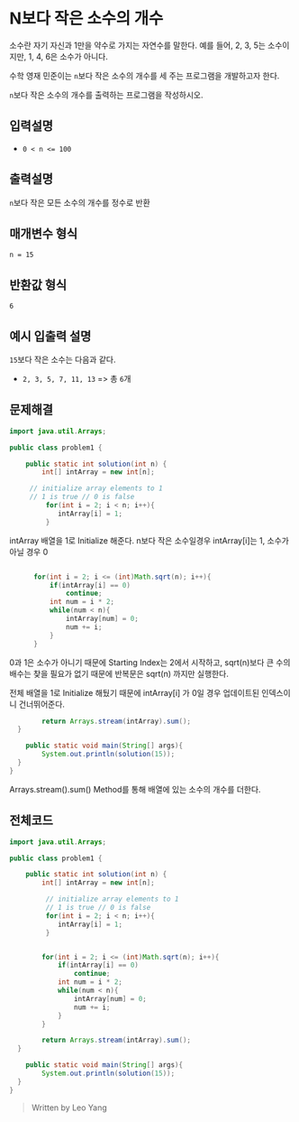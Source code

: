 ﻿# N보다 작은 소수의 개수

소수란 자기 자신과 1만을 약수로 가지는 자연수를 말한다. 예를 들어, 2, 3, 5는 소수이지만, 1, 4, 6은 소수가 아니다.

수학 영재 민준이는  `n`보다 작은 소수의 개수를 세 주는 프로그램을 개발하고자 한다.

`n`보다 작은 소수의 개수를 출력하는 프로그램을 작성하시오.

## 입력설명

-   `0 < n <= 100`

## 출력설명

`n`보다 작은 모든 소수의 개수를 정수로 반환

## 매개변수 형식

`n = 15`

## 반환값 형식

`6`

## 예시 입출력 설명

`15`보다 작은 소수는 다음과 같다.

-   `2, 3, 5, 7, 11, 13`  => 총  `6`개

## 문제해결

```java
import java.util.Arrays;  

public class problem1 {  

    public static int solution(int n) {  
        int[] intArray = new int[n];  

	 // initialize array elements to 1  
	 // 1 is true // 0 is false  
		 for(int i = 2; i < n; i++){  
            intArray[i] = 1;  
		 }  
  ```
  intArray 배열을 1로 Initialize 해준다.
  n보다 작은 소수일경우 intArray[i]는 1, 소수가 아닐 경우 0
  ```java

        for(int i = 2; i <= (int)Math.sqrt(n); i++){  
            if(intArray[i] == 0)  
                continue;  
			int num = i * 2;  
			while(num < n){  
                intArray[num] = 0;  
				num += i;  
			}  
        }  
  ```
0과 1은 소수가 아니기 때문에 Starting Index는 2에서 시작하고,
sqrt(n)보다 큰 수의 배수는 찾을 필요가 없기 때문에 반복문은 sqrt(n) 까지만 실행한다.

전체 배열을 1로 Initialize 해뒀기 때문에 intArray[i] 가 0일 경우 업데이트된 인덱스이니 건너뛰어준다.



```java
        return Arrays.stream(intArray).sum();  
  }  

    public static void main(String[] args){  
        System.out.println(solution(15));  
  }  
}
```
Arrays.stream().sum() Method를 통해 배열에 있는 소수의 개수를 더한다.
## 전체코드
```java
import java.util.Arrays;  

public class problem1 {  

    public static int solution(int n) {  
        int[] intArray = new int[n];  

		 // initialize array elements to 1  
		 // 1 is true // 0 is false  
		 for(int i = 2; i < n; i++){  
            intArray[i] = 1;  
		 }  


        for(int i = 2; i <= (int)Math.sqrt(n); i++){  
            if(intArray[i] == 0)  
                continue;  
			int num = i * 2;  
			while(num < n){  
                intArray[num] = 0;  
				num += i;  
			}  
        }  

        return Arrays.stream(intArray).sum();  
  }  

    public static void main(String[] args){  
        System.out.println(solution(15));  
  }  
}
```

> Written by Leo Yang
